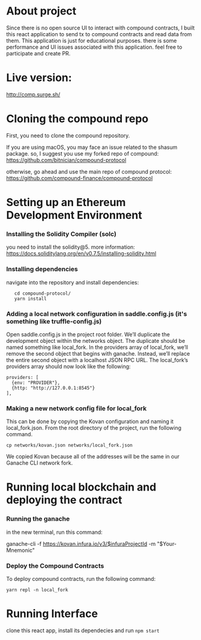 # About project

Since there is no open source UI to interact with compound contracts, I built this react application to send tx to compound contracts and read data from them.
This application is just for educational purposes. there is some performance and UI issues associated with this application. feel free to participate and create PR.

# Live version:

http://comp.surge.sh/

# Cloning the compound repo

First, you need to clone the compound repository.

If you are using macOS, you may face an issue related to the shasum package. so, I suggest you use my forked repo of compound:
https://github.com/bitnician/compound-protocol

otherwise, go ahead and use the main repo of compound protocol:
https://github.com/compound-finance/compound-protocol

# Setting up an Ethereum Development Environment

### Installing the Solidity Compiler (solc)

you need to install the solidity@5. more information:
https://docs.soliditylang.org/en/v0.7.5/installing-solidity.html

### Installing dependencies

navigate into the repository and install dependencies:

```
   cd compound-protocol/
   yarn install
```

### Adding a local network configuration in saddle.config.js (it's something like truffle-config.js)

Open saddle.config.js in the project root folder. We’ll duplicate the development object within the networks object. The duplicate should be named something like local_fork.
In the providers array of local_fork, we’ll remove the second object that begins with ganache. Instead, we’ll replace the entire second object with a localhost JSON RPC URL. The local_fork’s providers array should now look like the following:

```
providers: [
  {env: "PROVIDER"},
  {http: "http://127.0.0.1:8545"}
],
```

### Making a new network config file for local_fork

This can be done by copying the Kovan configuration and naming it local_fork.json. From the root directory of the project, run the following command.

```
cp networks/kovan.json networks/local_fork.json
```

We copied Kovan because all of the addresses will be the same in our Ganache CLI network fork.

# Running local blockchain and deploying the contract

### Running the ganache

in the new terminal, run this command:

ganache-cli -f https://kovan.infura.io/v3/$infuraProjectId -m "\$Your-Mnemonic"

### Deploy the Compound Contracts

To deploy compound contracts, run the following command:

```
yarn repl -n local_fork

```

# Running Interface

clone this react app, install its dependecies and run `npm start`
